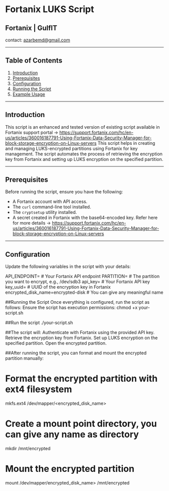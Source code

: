 # Fortanix LUKS Script
## Fortanix | GulfIT ##
contact: azarbemd@gmail.com

---

## Table of Contents
1. [Introduction](#introduction)
2. [Prerequisites](#prerequisites)
3. [Configuration](#configuration)
4. [Running the Script](#running-the-script)
5. [Example Usage](#example-usage)

---

## Introduction
This script is an enhanced and tested version of existing script available in Fortanix support portal -> https://support.fortanix.com/hc/en-us/articles/360016187791-Using-Fortanix-Data-Security-Manager-for-block-storage-encryption-on-Linux-servers 
This script helps in creating and managing LUKS-encrypted partitions using Fortanix for key management. The script automates the process of retrieving the encryption key from Fortanix and setting up LUKS encryption on the specified partition.

---

## Prerequisites
Before running the script, ensure you have the following:
- A Fortanix account with API access.
- The `curl` command-line tool installed.
- The `cryptsetup` utility installed.
- A secret created in Fortanix with the base64-encoded key. Refer here for more details -> https://support.fortanix.com/hc/en-us/articles/360016187791-Using-Fortanix-Data-Security-Manager-for-block-storage-encryption-on-Linux-servers

---

## Configuration
Update the following variables in the script with your details:

API_ENDPOINT= # Your Fortanix API endpoint
PARTITION=   # The partition you want to encrypt, e.g., /dev/sdb3
api_key=     # Your Fortanix API key
key_uuid=    # UUID of the encryption key in Fortanix
encrypted_disk_name=encrypted-disk # You can give any meaningful name


##Running the Script
Once everything is configured, run the script as follows:
Ensure the script has execution permissions: chmod +x your-script.sh


##Run the script
./your-script.sh


##The script will:
    Authenticate with Fortanix using the provided API key.
    Retrieve the encryption key from Fortanix.
    Set up LUKS encryption on the specified partition.
    Open the encrypted partition.

##After running the script, you can format and mount the encrypted partition manually:
# Format the encrypted partition with ext4 filesystem
mkfs.ext4 /dev/mapper/<encrypted_disk_name>

# Create a mount point directory, you can give any name as directory
mkdir /mnt/encrypted

# Mount the encrypted partition
mount /dev/mapper/encrypted_disk_name> /mnt/encrypted
